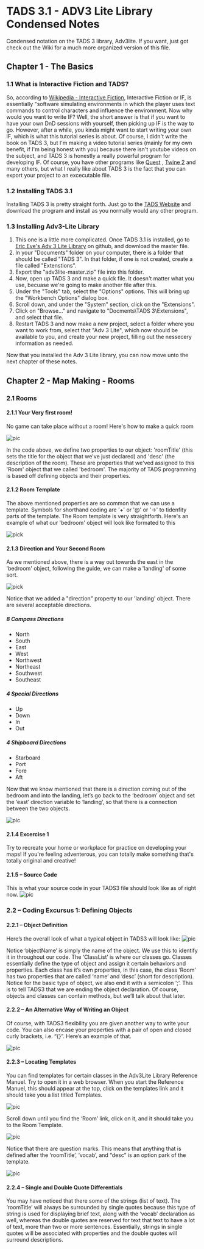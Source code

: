 # TADS 3.1 - ADV3 Lite Library Condensed Notes
Condensed notation on the TADS 3 library, Adv3lite. If you want, just got check out the Wiki for a much more organized version of this file.

## Chapter 1 - The Basics
### 1.1 What is Interactive Fiction and TADS?
So, according to [Wikipedia - Interactive Fiction](https://en.wikipedia.org/wiki/Interactive_fiction), Interactive Fiction or IF, is essentially "software simulating environments in which the player uses text commands to control characters and influence the environment. Now why would you want to write IF? Well, the short answer is that if you want to have your own DnD sessions with yourself, then picking up IF is the way to go. However, after a while, you kinda might want to start writing your own IF, which is what this tutorial series is about. Of course, I didn't write the book on TADS 3, but I'm making a video tutorial series (mainly for my own benefit, if I'm being honest with you) because there isn't youtube videos on the subject, and TADS 3 is honestly a really powerful program for developing IF. Of course, you have other programs like [Quest](http://textadventures.co.uk/quest/desktop) , [Twine 2](https://twinery.org/) and many others, but what I really like about TADS 3 is the fact that you can export your project to an excecutable file.

### 1.2 Installing TADS 3.1
Installing TADS 3 is pretty straight forth. Just go to the [TADS Website](http://www.tads.org/) and download the program and install as you normally would any other program.

### 1.3 Installing Adv3-Lite Library
1. This one is a little more complicated. Once TADS 3.1 is installed, go to [Eric Eve's Adv 3 Lite Library](https://github.com/EricEve/adv3lite) on github, and download the master file. 
2. In your "Documents" folder on your computer, there is a folder that should be called "TADS 3". In that folder, if one is not created, create a file called "Extenstions".
3. Export the "adv3lite-master.zip" file into this folder.
4. Now, open up TADS 3 and make a quick file. It doesn't matter what you use, becuase we're going to make another file after this.
5. Under the "Tools" tab, select the "Options" options. This will bring up the "Workbench Options" dialog box.
6. Scroll down, and under the "System" section, click on the "Extensions".
7. Click on "Browse..." and navigate to "Docments\TADS 3\Extensions", and select that file.
8. Restart TADS 3 and now make a new project, select a folder where you want to work from, select that "Adv 3 Lite", which now should be available to you, and create your new project, filling out the nessecery information as needed.

Now that you installed the Adv 3 Lite library, you can now move unto the next chapter of these notes.

## Chapter 2 - Map Making - Rooms
### 2.1 Rooms
#### 2.1.1 Your Very first room!
No game can take place without a room! Here's how to make a quick room

![pic](https://github.com/reneorionsalmon/tads3lite/blob/master/pics/2.1.1%20-%20your%20very%20first%20room.PNG "Your Very First Room")

In the code above, we define two properties to our object: 'roomTitle' (this sets the title for the object that we've just declared) and 'desc' (the description of the room). These are properties that we'ved assigned to this 'Room' object that we called 'bedroom'. The majority of TADS programming is based off defining objects and their properties.

#### 2.1.2 Room Template
The above mentioned properties are so common that we can use a template. Symbols for shorthand coding are '+' or '@' or '->' to tidenfity parts of the template. The Room template is very straightforth. Here's an example of what our 'bedroom' object will look like formated to this 

![pick](https://github.com/reneorionsalmon/tads3lite/blob/master/pics/2.1.2%20-%20room%20template.PNG "Room Template")

#### 2.1.3 Direction and Your Second Room
As we mentioned above, there is a way out towards the east in the 'bedroom' object, following the guide, we can make a 'landing' of some sort. 

![pick](https://github.com/reneorionsalmon/tads3lite/blob/master/pics/2.1.3%20-%20your%20very%20second%20room.PNG "Second Room Code")

Notice that we added a "direction" property to our 'landing' object. There are several acceptable directions.
##### 8 Compass Directions
* North	
* South
* East
* West
* Northwest
* Northeast
* Southwest
* Southeast

##### 4 Special Directions
* Up
* Down
* In
* Out

##### 4 Shipboard Directions
* Starboard
* Port
* Fore
* Aft

Now that we know mentioned that there is a direction coming out of the bedroom and into the landing, let’s go back to the ‘bedroom’ object and set the ‘east’ direction variable to ‘landing’, so that there is a connection between the two objects.

![pic](https://github.com/reneorionsalmon/tads3lite/blob/master/pics/2.1.3%20-%20your%20very%20second%20room%202.PNG "Updated Code")

#### 2.1.4 Excercise 1
Try to recreate your home or workplace for practice on developing your maps! If you're feeling adventerous, you can totally make something that's totally original and creative!

#### 2.1.5 – Source Code
This is what your source code in your TADS3 file should look like as of right now.
![pic](https://github.com/reneorionsalmon/tads3lite/blob/master/pics/2.1%20-%20source%20code.PNG "2.1 Source Code")

### 2.2 – Coding Excursus 1: Defining Objects

#### 2.2.1 – Object Definition

Here’s the overall look of what a typical object in TADS3 will look like:
![pic](https://github.com/reneorionsalmon/tads3lite/blob/master/pics/2.2%20-%20object%20definition.PNG "object definition")

Notice ‘objectName’ is simply the name of the object. We use this to identify it in throughout our code. The ‘ClassList’ is where our classes go. Classes essentially define the type of object and assign it certain behaviors and properties. Each class has it’s own properties, in this case, the class ‘Room’ has two properties that are called ‘name’ and ‘desc’ (short for description). Notice for the basic type of object, we also end it with a semicolon ‘;’. This is to tell TADS3 that we are ending the object declaration. Of course, objects and classes can contain methods, but we’ll talk about that later.

#### 2.2.2 – An Alternative Way of Writing an Object

Of course, with TADS3 flexibility you are given another way to write your code. You can also encase your properties with a pair of open and closed curly brackets, i.e. “{}”. Here’s an example of that. 

![pic](https://github.com/reneorionsalmon/tads3lite/blob/master/pics/2.2.2%20alternative%20way.PNG "Alternative Object Declaration")

#### 2.2.3 – Locating Templates
You can find templates for certain classes in the Adv3Lite Library Reference Manuel. Try to open it in a web browser. When you start the Reference Manuel, this should appear at the top, click on the templates link and it should take you a list titled Templates. 

![pic](https://github.com/reneorionsalmon/tads3lite/blob/master/pics/2.2.3%20-%20room%20template%20links.PNG "Links")

Scroll down until you find the ‘Room’ link, click on it, and it should take you to the Room Template.

![pic](https://github.com/reneorionsalmon/tads3lite/blob/master/pics/2.2.3%20-%20room%20template.PNG "Template")

Notice that there are question marks. This means that anything that is defined after the ‘roomTitle’, ‘vocab’, and “desc” is an option park of the template.  

![pic](https://github.com/reneorionsalmon/tads3lite/blob/master/pics/2.2.3%20-%20room%20template%202.PNG "Template Excecution")

#### 2.2.4 – Single and Double Quote Differentials

You may have noticed that there some of the strings (list of text). The ‘roomTitle’ will always be surrounded by single quotes because this type of string is used for displaying brief text, along with the ‘vocab’ declaration as well, whereas the double quotes are reserved for text that text to have a lot of text, more than two or more sentences. Essentially, strings in single quotes will be associated with properties and the double quotes will surround descriptions.
